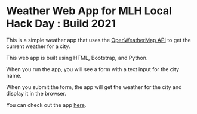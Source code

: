 # Weather Web App for MLH Local Hack Day : Build 2021

This is a simple weather app that uses the [OpenWeatherMap API](https://openweathermap.org/api) to get the current weather for a city.

This web app is built using HTML, Bootstrap, and Python.

When you run the app, you will see a form with a text input for the city name.

When you submit the form, the app will get the weather for the city and display it in the browser.

You can check out the app [here](https://mlh-lhd-build-2021.el.r.appspot.com/).
